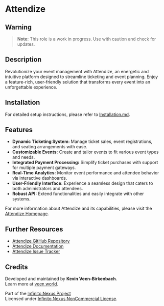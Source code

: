# Attendize

## Warning

> **Note:** This role is a work in progress. Use with caution and check for updates.

## Description

Revolutionize your event management with Attendize, an energetic and intuitive platform designed to streamline ticketing and event planning. Enjoy a feature-rich, user-friendly solution that transforms every event into an unforgettable experience.

## Installation

For detailed setup instructions, please refer to [Installation.md](./Installation.md).

## Features

- **Dynamic Ticketing System:** Manage ticket sales, event registrations, and seating arrangements with ease.
- **Customizable Events:** Create and tailor events to fit various event types and needs.
- **Integrated Payment Processing:** Simplify ticket purchases with support for multiple payment gateways.
- **Real-Time Analytics:** Monitor event performance and attendee behavior via interactive dashboards.
- **User-Friendly Interface:** Experience a seamless design that caters to both administrators and attendees.
- **Robust API:** Extend functionalities and easily integrate with other systems.

For more information about Attendize and its capabilities, please visit the [Attendize Homepage](https://attendize.com).

## Further Resources

- [Attendize GitHub Repository](https://github.com/Attendize/Attendize.git)
- [Attendize Documentation](https://github.com/Attendize/Attendize)
- [Attendize Issue Tracker](https://github.com/Attendize/Attendize/issues)

## Credits

Developed and maintained by **Kevin Veen-Birkenbach**.  
Learn more at [veen.world](https://www.veen.world).

Part of the [Infinito.Nexus Project](https://s.infinito.nexus/code)  
Licensed under [Infinito.Nexus NonCommercial License](https://s.infinito.nexus/license).
